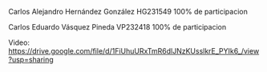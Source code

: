 Carlos Alejandro Hernández González HG231549   100% de participacion

Carlos Eduardo Vásquez Pineda       VP232418   100% de participacion 

Video:
https://drive.google.com/file/d/1FiUhuURxTmR6dlJNzKUsslkrE_PYIk6_/view?usp=sharing
